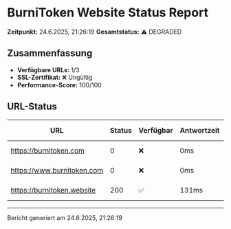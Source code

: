 # BurniToken Website Status Report

**Zeitpunkt:** 24.6.2025, 21:26:19
**Gesamtstatus:** ⚠️ DEGRADED

## Zusammenfassung

- **Verfügbare URLs:** 1/3
- **SSL-Zertifikat:** ❌ Ungültig
- **Performance-Score:** 100/100

## URL-Status

| URL | Status | Verfügbar | Antwortzeit | Letzte Prüfung |
| --- | ------ | --------- | ----------- | -------------- |
| https://burnitoken.com | 0 | ❌ | 0ms | 24.6.2025, 21:26:19 |
| https://www.burnitoken.com | 0 | ❌ | 0ms | 24.6.2025, 21:26:19 |
| https://burnitoken.website | 200 | ✅ | 131ms | 24.6.2025, 21:26:19 |

---

Bericht generiert am 24.6.2025, 21:26:19
